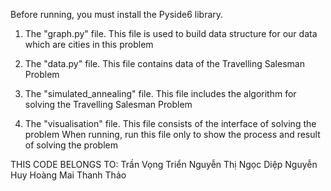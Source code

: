 Before running, you must install the Pyside6 library.

1. The "graph.py" file.
   This file is used to build data structure for our data which are cities in this problem

2. The "data.py" file.
   This file contains data of the Travelling Salesman Problem

3. The "simulated_annealing" file.
   This file includes the algorithm for solving the Travelling Salesman Problem

4. The "visualisation" file.
   This file consists of the interface of solving the problem
   When running, run this file only to show the process and result of solving the problem

THIS CODE BELONGS TO:
   Trần Vọng Triển
   Nguyễn Thị Ngọc Diệp
   Nguyễn Huy Hoàng
   Mai Thanh Thảo
